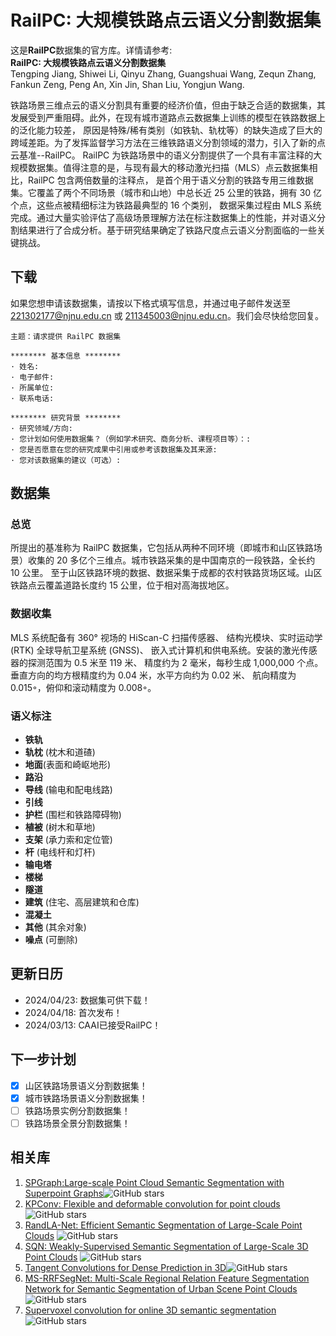 # RailPC: 大规模铁路点云语义分割数据集

这是**RailPC**数据集的官方库。详情请参考:<br />
**RailPC: 大规模铁路点云语义分割数据集** <br />
Tengping Jiang, Shiwei Li, Qinyu Zhang, Guangshuai Wang, Zequn Zhang, Fankun Zeng, Peng An, Xin Jin, Shan Liu, Yongjun Wang.<br />


铁路场景三维点云的语义分割具有重要的经济价值，但由于缺乏合适的数据集，其发展受到严重阻碍。此外，在现有城市道路点云数据集上训练的模型在铁路数据上的泛化能力较差，
原因是特殊/稀有类别（如铁轨、轨枕等）的缺失造成了巨大的跨域差距。为了发挥监督学习方法在三维铁路语义分割领域的潜力，引入了新的点云基准--RailPC。
RailPC 为铁路场景中的语义分割提供了一个具有丰富注释的大规模数据集。值得注意的是，与现有最大的移动激光扫描（MLS）点云数据集相比，RailPC 包含两倍数量的注释点，
是首个用于语义分割的铁路专用三维数据集。它覆盖了两个不同场景（城市和山地）中总长近 25 公里的铁路，拥有 30 亿个点，这些点被精细标注为铁路最典型的 16 个类别，
数据采集过程由 MLS 系统完成。通过大量实验评估了高级场景理解方法在标注数据集上的性能，并对语义分割结果进行了合成分析。基于研究结果确定了铁路尺度点云语义分割面临的一些关键挑战。


## 下载
如果您想申请该数据集，请按以下格式填写信息，并通过电子邮件发送至 221302177@njnu.edu.cn 或 211345003@njnu.edu.cn。我们会尽快给您回复。 <br />
  
	主题：请求提供 RailPC 数据集  
 
    ******** 基本信息 ********
    · 姓名:
    · 电子邮件:
    · 所属单位:
    · 联系电话:
    
    ******** 研究背景 ********
    · 研究领域/方向:
    · 您计划如何使用数据集？（例如学术研究、商务分析、课程项目等）：:
    · 您是否愿意在您的研究成果中引用或参考该数据集及其来源:
    · 您对该数据集的建议（可选）:
    
## 数据集

### 总览

所提出的基准称为 RailPC 数据集，它包括从两种不同环境（即城市和山区铁路场景）收集的 20 多亿个三维点。城市铁路采集的是中国南京的一段铁路，全长约 10 公里。
至于山区铁路环境的数据、数据采集于成都的农村铁路货场区域。山区铁路点云覆盖道路长度约 15 公里，位于相对高海拔地区。


### 数据收集

MLS 系统配备有 360° 视场的 HiScan-C 扫描传感器、 
结构光模块、实时运动学 (RTK) 全球导航卫星系统 (GNSS)、 
嵌入式计算机和供电系统。安装的激光传感器的探测范围为 0.5 米至 119 米、 
精度约为 2 毫米，每秒生成 1,000,000 个点。
垂直方向的均方根精度约为 0.04 米，水平方向约为 0.02 米、 
航向精度为 0.015◦，俯仰和滚动精度为 0.008◦。

### 语义标注


- **铁轨**
- **轨枕** (枕木和道碴)
- **地面**(表面和崎岖地形)
- **路沿**
- **导线** (输电和配电线路)
- **引线**
- **护栏** (围栏和铁路障碍物)
- **植被** (树木和草地)
- **支架** (承力索和定位管)
- **杆** (电线杆和灯杆)
- **输电塔**
- **楼梯**
- **隧道**
- **建筑** (住宅、高层建筑和仓库)
- **混凝土**
- **其他** (其余对象)
- **噪点** (可删除)


## 更新日历
* 2024/04/23: 数据集可供下载！
* 2024/04/18: 首次发布！
* 2024/03/13: CAAI已接受RailPC！

## 下一步计划
- [x] 山区铁路场景语义分割数据集！
- [x] 城市铁路场景语义分割数据集！
- [ ] 铁路场景实例分割数据集！
- [ ] 铁路场景全景分割数据集！

## 相关库
1. [SPGraph:Large-scale Point Cloud Semantic Segmentation with Superpoint Graphs](https://github.com/loicland/superpoint_graph)![GitHub stars](https://img.shields.io/github/stars/loicland/superpoint_graph.svg?style=flat&label=Star)
2. [KPConv: Flexible and deformable convolution for point clouds](https://github.com/HuguesTHOMAS/KPConv)![GitHub stars](https://img.shields.io/github/stars/HuguesTHOMAS/KPConv.svg?style=flat&label=Star)
3. [RandLA-Net: Efficient Semantic Segmentation of Large-Scale Point Clouds](https://github.com/QingyongHu/RandLA-Net) ![GitHub stars](https://img.shields.io/github/stars/QingyongHu/RandLA-Net.svg?style=flat&label=Star)
4. [SQN: Weakly-Supervised Semantic Segmentation of Large-Scale 3D Point Clouds](https://github.com/QingyongHu/SQN) ![GitHub stars](https://img.shields.io/github/stars/QingyongHu/SQN.svg?style=flat&label=Star)
5. [Tangent Convolutions for Dense Prediction in 3D](https://github.com/tatarchm/tangent_conv)![GitHub stars](https://img.shields.io/github/stars/tatarchm/tangent_conv.svg?style=flat&label=Star)
6. [MS-RRFSegNet: Multi-Scale Regional Relation Feature Segmentation Network for Semantic Segmentation of Urban Scene Point Clouds](https://github.com/Megasister/MS_RRFSegNet)![GitHub stars](https://img.shields.io/github/stars/Megasister/MS_RRFSegNet.svg?style=flat&label=Star)
7. [Supervoxel convolution for online 3D semantic segmentation](https://github.com/shishenghuang/SVNet_jittor)![GitHub stars](https://img.shields.io/github/stars/shishenghuang/SVNet_jittor.svg?style=flat&label=Star)
 
